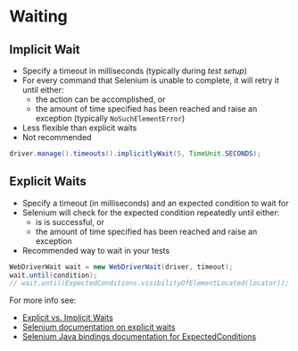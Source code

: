 # Waiting

## Implicit Wait

+ Specify a timeout in milliseconds (typically during _test setup_)
+ For every command that Selenium is unable to complete, it will retry it until either:
  + the action can be accomplished, or
  + the amount of time specified has been reached and raise an exception (typically `NoSuchElementError`)
+ Less flexible than explicit waits
+ Not recommended

```java
driver.manage().timeouts().implicitlyWait(5, TimeUnit.SECONDS);
```

## Explicit Waits

+ Specify a timeout (in milliseconds) and an expected condition to wait for
+ Selenium will check for the expected condition repeatedly until either:
  + is is successful, or
  + the amount of time specified has been reached and raise an exception
+ Recommended way to wait in your tests

```java
WebDriverWait wait = new WebDriverWait(driver, timeout);
wait.until(condition);
// wait.until(ExpectedConditions.visibilityOfElementLocated(locator));
```

For more info see:

+ [Explicit vs. Implicit Waits](http://elementalselenium.com/tips/47-waiting)
+ [Selenium documentation on explicit waits](https://www.seleniumhq.org/docs/04_webdriver_advanced.jsp)
+ [Selenium Java bindings documentation for ExpectedConditions](https://seleniumhq.github.io/selenium/docs/api/java/index.html)


